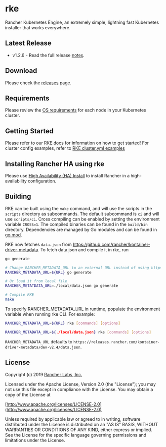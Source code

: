 # rke

Rancher Kubernetes Engine, an extremely simple, lightning fast Kubernetes installer that works everywhere.

## Latest Release

* v1.2.6 - Read the full release [notes](https://github.com/rancher/rke/releases/tag/v1.2.6).

## Download

Please check the [releases](https://github.com/rancher/rke/releases/) page.

## Requirements

Please review the [OS requirements](https://rancher.com/docs/rke/latest/en/os/) for each node in your Kubernetes cluster.

## Getting Started

Please refer to our [RKE docs](https://rancher.com/docs/rke/latest/en/) for information on how to get started!
For cluster config examples, refer to [RKE cluster.yml examples](https://rancher.com/docs/rke/latest/en/example-yamls/)

## Installing Rancher HA using rke

Please use [High Availability (HA) Install](https://rancher.com/docs/rancher/v2.x/en/installation/ha/) to install Rancher in a high-availability configuration.

## Building

RKE can be built using the `make` command, and will use the scripts in the `scripts` directory as subcommands. The default subcommand is `ci` and will use `scripts/ci`. Cross compiling can be enabled by setting the environment variable `CROSS=1`. The compiled binaries can be found in the `build/bin` directory. Dependencies are managed by Go modules and can be found in [go.mod](https://github.com/rancher/rke/blob/master/go.mod).

RKE now fetches `data.json` from https://github.com/rancher/kontainer-driver-metadata. To fetch data.json and compile it in rke, run 

```bash
go generate

# Change RANCHER_METADATA_URL to an external URL instead of using https://releases.rancher.com/kontainer-driver-metadata/dev-v2.4/data.json by default
RANCHER_METADATA_URL=${URL} go generate

# Or load it from local file
RANCHER_METATDATA_URL=./local/data.json go generate

# Compile RKE
make
```

To specify RANCHER_METADATA_URL in runtime, populate the environment variable when running rke CLI. For example:

```bash
RANCHER_METADATA_URL=${URL} rke [commands] [options]

RANCHER_METADATA_URL=${./local/data.json} rke [commands] [options]
```
    
`RANCHER_METADATA_URL` defaults to `https://releases.rancher.com/kontainer-driver-metadata/dev-v2.4/data.json`.

## License

Copyright (c) 2019 [Rancher Labs, Inc.](http://rancher.com)

Licensed under the Apache License, Version 2.0 (the "License");
you may not use this file except in compliance with the License.
You may obtain a copy of the License at

[http://www.apache.org/licenses/LICENSE-2.0](http://www.apache.org/licenses/LICENSE-2.0)

Unless required by applicable law or agreed to in writing, software
distributed under the License is distributed on an "AS IS" BASIS,
WITHOUT WARRANTIES OR CONDITIONS OF ANY KIND, either express or implied.
See the License for the specific language governing permissions and
limitations under the License.
